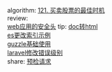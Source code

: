

algorithm: 
[121. 买卖股票的最佳时机](/algorithm/arts_week19_20191216/solution.js)  
review:  
[web应用的安全头](/review/arts_week20_20191223/readme.md)
tip: 
[doc转html](/tip/arts_week20_20191223/doc转html.md)  
[es更改索引示例](/tip/arts_week20_20191223/es更改索引示例.md)  
[guzzle基础使用](/tip/arts_week20_20191223/guzzle基础使用.md)  
[laravel修改错误级别](/tip/arts_week20_20191223/laravel修改错误级别.md)  
share: 
[预检请求](/share/arts_week20_20191223/readme.md)

